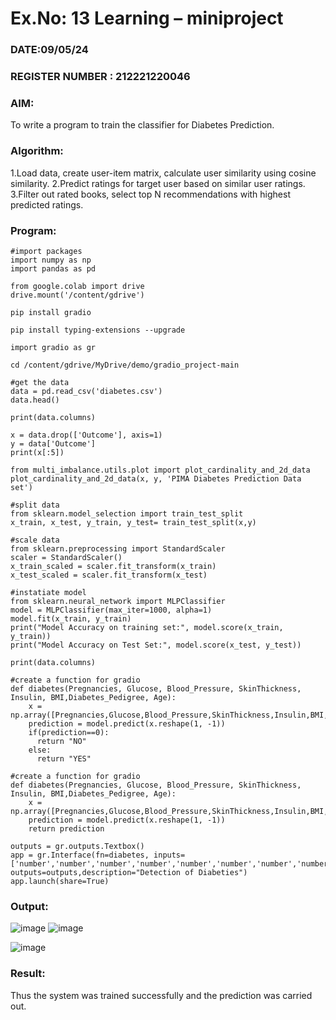 # Ex.No: 13 Learning – miniproject  
### DATE:09/05/24                                                                            
### REGISTER NUMBER : 212221220046
### AIM: 
To write a program to train the classifier for Diabetes Prediction.
###  Algorithm:
1.Load data, create user-item matrix, calculate user similarity using cosine similarity.
2.Predict ratings for target user based on similar user ratings.
3.Filter out rated books, select top N recommendations with highest predicted ratings.
### Program:

```
#import packages
import numpy as np
import pandas as pd

from google.colab import drive
drive.mount('/content/gdrive')

pip install gradio

pip install typing-extensions --upgrade

import gradio as gr

cd /content/gdrive/MyDrive/demo/gradio_project-main

#get the data
data = pd.read_csv('diabetes.csv')
data.head()

print(data.columns)

x = data.drop(['Outcome'], axis=1)
y = data['Outcome']
print(x[:5])

from multi_imbalance.utils.plot import plot_cardinality_and_2d_data
plot_cardinality_and_2d_data(x, y, 'PIMA Diabetes Prediction Data set')

#split data
from sklearn.model_selection import train_test_split
x_train, x_test, y_train, y_test= train_test_split(x,y)

#scale data
from sklearn.preprocessing import StandardScaler
scaler = StandardScaler()
x_train_scaled = scaler.fit_transform(x_train)
x_test_scaled = scaler.fit_transform(x_test)

#instatiate model
from sklearn.neural_network import MLPClassifier
model = MLPClassifier(max_iter=1000, alpha=1)
model.fit(x_train, y_train)
print("Model Accuracy on training set:", model.score(x_train, y_train))
print("Model Accuracy on Test Set:", model.score(x_test, y_test))

print(data.columns)

#create a function for gradio
def diabetes(Pregnancies, Glucose, Blood_Pressure, SkinThickness, Insulin, BMI,Diabetes_Pedigree, Age):
    x = np.array([Pregnancies,Glucose,Blood_Pressure,SkinThickness,Insulin,BMI,Diabetes_Pedigree,Age])
    prediction = model.predict(x.reshape(1, -1))
    if(prediction==0):
      return "NO"
    else:
      return "YES"

#create a function for gradio
def diabetes(Pregnancies, Glucose, Blood_Pressure, SkinThickness, Insulin, BMI,Diabetes_Pedigree, Age):
    x = np.array([Pregnancies,Glucose,Blood_Pressure,SkinThickness,Insulin,BMI,Diabetes_Pedigree,Age])
    prediction = model.predict(x.reshape(1, -1))
    return prediction

outputs = gr.outputs.Textbox()
app = gr.Interface(fn=diabetes, inputs=['number','number','number','number','number','number','number','number'], outputs=outputs,description="Detection of Diabeties")
app.launch(share=True)
```
### Output:
![image](https://github.com/DrUmaRaniV/AI_Lab_2023-24/assets/128909895/7dd7c30d-a0c1-4a96-b8e3-040ff17b7735)
![image](https://github.com/DrUmaRaniV/AI_Lab_2023-24/assets/128909895/7c5662f2-f638-4377-a877-e7ea1962230e)

![image](https://github.com/DrUmaRaniV/AI_Lab_2023-24/assets/128909895/0e57b873-6c4f-4e37-85a8-5f254d3a660f)

### Result:
Thus the system was trained successfully and the prediction was carried out.
